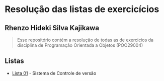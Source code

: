 # Resolução das listas de exercicícios
## Rhenzo Hideki Silva Kajikawa
> Esse repositório contém a resolução de todas as de exercicios da disciplina de Programação Orientada a Objetos (POO29004)

## Listas
- [Lista 01](https://github.com/POO29004-classroom/2022-02-listas-de-exercicios-RhenzoHideki/tree/main/lista-01) - Sistema de Controle de versão